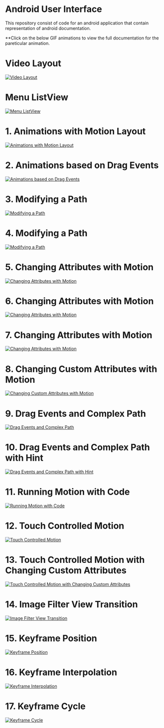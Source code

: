 # Android User Interface

This repository consist of code for an android application that contain representation of android documentation.

**Click on the below GIF animations to view the full documentation for the pareticular animation.

# Video Layout

[![Video Layout](https://github.com/Vaibhav4697/AndroidUserInterface/blob/master/animations/video_layout.gif)](https://github.com/Vaibhav4697/AndroidUserInterface/blob/master/documentation/Video%20Layout.md)


# Menu ListView

[![Menu ListView](https://github.com/Vaibhav4697/AndroidUserInterface/blob/master/images/menu.jpeg)](https://github.com/Vaibhav4697/AndroidUserInterface/blob/master/documentation/Menu%20ListView.md)


# 1. Animations with Motion Layout

[![Animations with Motion Layout](https://github.com/Vaibhav4697/AndroidUserInterface/blob/master/animations/animation_1.gif)](https://github.com/Vaibhav4697/AndroidUserInterface/blob/master/documentation/1.%20Animations%20with%20Motion%20Layout.md)


# 2. Animations based on Drag Events

[![Animations based on Drag Events](https://github.com/Vaibhav4697/AndroidUserInterface/blob/master/animations/animation_2.gif)](https://github.com/Vaibhav4697/AndroidUserInterface/blob/master/documentation/2.%20Animations%20based%20on%20Drag%20Events.md)


# 3. Modifying a Path

[![Modifying a Path](https://github.com/Vaibhav4697/AndroidUserInterface/blob/master/animations/animation_3.gif)](https://github.com/Vaibhav4697/AndroidUserInterface/blob/master/documentation/3.%20Modifying%20a%20Path.md)


# 4. Modifying a Path

[![Modifying a Path](https://github.com/Vaibhav4697/AndroidUserInterface/blob/master/animations/animation_4.gif)](https://github.com/Vaibhav4697/AndroidUserInterface/blob/master/documentation/4.%20Modifying%20a%20Path.md)


# 5. Changing Attributes with Motion

[![Changing Attributes with Motion](https://github.com/Vaibhav4697/AndroidUserInterface/blob/master/animations/animation_5.gif)](https://github.com/Vaibhav4697/AndroidUserInterface/blob/master/documentation/5.%20Changing%20Attributes%20with%20Motion.md)


# 6. Changing Attributes with Motion

[![Changing Attributes with Motion](https://github.com/Vaibhav4697/AndroidUserInterface/blob/master/animations/animation_6.gif)](https://github.com/Vaibhav4697/AndroidUserInterface/blob/master/documentation/6.%20Changing%20Attributes%20with%20Motion.md)


# 7. Changing Attributes with Motion

[![Changing Attributes with Motion](https://github.com/Vaibhav4697/AndroidUserInterface/blob/master/animations/animation_7.gif)](https://github.com/Vaibhav4697/AndroidUserInterface/blob/master/documentation/7.%20Changing%20Attributes%20with%20Motion.md)


# 8. Changing Custom Attributes with Motion

[![Changing Custom Attributes with Motion](https://github.com/Vaibhav4697/AndroidUserInterface/blob/master/animations/animation_8.gif)](https://github.com/Vaibhav4697/AndroidUserInterface/blob/master/documentation/8.%20Changing%20Custom%20Attributes%20with%20Motion.md)


# 9. Drag Events and Complex Path

[![Drag Events and Complex Path](https://github.com/Vaibhav4697/AndroidUserInterface/blob/master/animations/animation_9.gif)](https://github.com/Vaibhav4697/AndroidUserInterface/blob/master/documentation/9.%20Drag%20Events%20and%20Complex%20Path.md)


# 10. Drag Events and Complex Path with Hint

[![Drag Events and Complex Path with Hint](https://github.com/Vaibhav4697/AndroidUserInterface/blob/master/animations/animation_10.gif)](https://github.com/Vaibhav4697/AndroidUserInterface/blob/master/documentation/10.%20Drag%20Events%20and%20Complex%20Path%20with%20Hint.md)


# 11. Running Motion with Code

[![Running Motion with Code](https://github.com/Vaibhav4697/AndroidUserInterface/blob/master/animations/animation_11.gif)](https://github.com/Vaibhav4697/AndroidUserInterface/blob/master/documentation/11.%20Running%20Motion%20with%20Code.md)


# 12. Touch Controlled Motion

[![Touch Controlled Motion](https://github.com/Vaibhav4697/AndroidUserInterface/blob/master/animations/animation_12.gif)](https://github.com/Vaibhav4697/AndroidUserInterface/blob/master/documentation/12.%20Touch%20Controlled%20Motion.md)


# 13. Touch Controlled Motion with Changing Custom Attributes

[![Touch Controlled Motion with Changing Custom Attributes](https://github.com/Vaibhav4697/AndroidUserInterface/blob/master/animations/animation_13.gif)](https://github.com/Vaibhav4697/AndroidUserInterface/blob/master/documentation/13.%20Touch%20Controlled%20Motion%20with%20Changing%20Custom%20Attributes.md)


# 14. Image Filter View Transition

[![Image Filter View Transition](https://github.com/Vaibhav4697/AndroidUserInterface/blob/master/animations/animation_14.gif)](https://github.com/Vaibhav4697/AndroidUserInterface/blob/master/documentation/14.%20Image%20Filter%20View%20Transition.md)


# 15. Keyframe Position

[![Keyframe Position](https://github.com/Vaibhav4697/AndroidUserInterface/blob/master/animations/animation_15.gif)](https://github.com/Vaibhav4697/AndroidUserInterface/blob/master/documentation/15.%20Keyframe%20Position.md)


# 16. Keyframe Interpolation

[![Keyframe Interpolation](https://github.com/Vaibhav4697/AndroidUserInterface/blob/master/animations/animation_16.gif)](https://github.com/Vaibhav4697/AndroidUserInterface/blob/master/documentation/16.%20Keyframe%20Interpolation.md)

# 17. Keyframe Cycle

[![Keyframe Cycle](https://github.com/Vaibhav4697/AndroidUserInterface/blob/master/animations/animation_17.gif)](https://github.com/Vaibhav4697/AndroidUserInterface/blob/master/documentation/17.%20Keyframe%20Cycle.md)